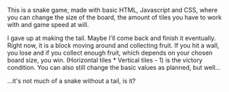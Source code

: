 This is a snake game, made with basic HTML, Javascript and CSS, 
where you can change the size of the board, the amount of tiles you have to work with and game speed at will.

I gave up at making the tail. Maybe I'll come back and finish it eventually. Right now, it is a block moving around and collecting fruit. 
If you hit a wall, you lose and if you collect enough fruit, which depends on your chosen board size, you win. 
(Horizontal tiles * Vertical tiles - 1) is the victory condition.
You can also still change the basic values as planned, but well...

...it's not much of a snake without a tail, is it?
